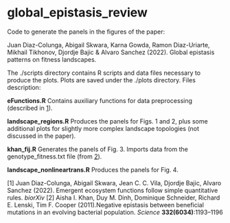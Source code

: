 # global_epistasis_review

Code to generate the panels in the figures of the paper:

Juan Diaz-Colunga, Abigail Skwara, Karna Gowda, Ramon Diaz-Uriarte, Mikhail Tikhonov, Djordje Bajic & Alvaro Sanchez (2022). Global epistasis patterns on fitness landscapes.

The ./scripts directory contains R scripts and data files necessary to produce the plots. Plots are saved under the ./plots directory. Files description:

**eFunctions.R**   Contains auxiliary functions for data preprocessing (described in [1](https://www.biorxiv.org/content/10.1101/2022.06.21.496987v1)).

**landscape_regions.R**   Produces the panels for Figs. 1 and 2, plus some additional plots for slightly more complex landscape topologies (not discussed in the paper).

**khan_fij.R**   Generates the panels of Fig. 3. Imports data from the genotype_fitness.txt file (from [2](https://www.science.org/doi/10.1126/science.1203801)).

**landscape_nonlineartrans.R**   Produces the panels for Fig. 4.

[1] Juan Diaz-Colunga, Abigail Skwara, Jean C. C. Vila, Djordje Bajic, Alvaro Sanchez (2022). Emergent ecosystem functions follow simple quantitative rules. *biorXiv*
[2] Aisha I. Khan, Duy M. Dinh, Dominique Schneider, Richard E. Lenski, Tim F. Cooper (2011).Negative epistasis between beneficial mutations in an evolving bacterial population. *Science* **332(6034)**:1193–1196